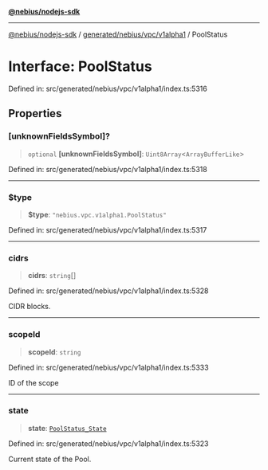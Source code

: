 [**@nebius/nodejs-sdk**](../../../../../README.md)

***

[@nebius/nodejs-sdk](../../../../../README.md) / [generated/nebius/vpc/v1alpha1](../README.md) / PoolStatus

# Interface: PoolStatus

Defined in: src/generated/nebius/vpc/v1alpha1/index.ts:5316

## Properties

### \[unknownFieldsSymbol\]?

> `optional` **\[unknownFieldsSymbol\]**: `Uint8Array`\<`ArrayBufferLike`\>

Defined in: src/generated/nebius/vpc/v1alpha1/index.ts:5318

***

### $type

> **$type**: `"nebius.vpc.v1alpha1.PoolStatus"`

Defined in: src/generated/nebius/vpc/v1alpha1/index.ts:5317

***

### cidrs

> **cidrs**: `string`[]

Defined in: src/generated/nebius/vpc/v1alpha1/index.ts:5328

CIDR blocks.

***

### scopeId

> **scopeId**: `string`

Defined in: src/generated/nebius/vpc/v1alpha1/index.ts:5333

ID of the scope

***

### state

> **state**: [`PoolStatus_State`](../type-aliases/PoolStatus_State.md)

Defined in: src/generated/nebius/vpc/v1alpha1/index.ts:5323

Current state of the Pool.
